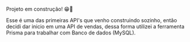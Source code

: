 Projeto em construção! 😁🙌

Esse é uma das primeiras API's que venho construindo sozinho, então decidi dar inicio em uma API de vendas, dessa forma utilizei a ferramenta Prisma para trabalhar
com Banco de dados (MySQL). 
